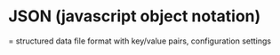 # JSON (javascript object notation)
= structured data file format with key/value pairs, configuration settings